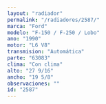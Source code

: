 ```yaml
---
layout: "radiador"
permalink: "/radiadores/2587/"
marca: "Ford"
modelo: "F-150 / F-250 / Lobo"
ano: "1990"
motor: "L6 V8"
transmision: "Automática"
parte: "63083"
clima: "Con clima"
alto: "27 9/16"
ancho: "19 5/8"
observaciones: ""
id: "2587"
---
```


